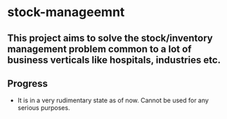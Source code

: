 # stock-manageemnt
## This project aims to solve the stock/inventory management problem common to a lot of business verticals like hospitals, industries etc.


## Progress
- It is in a very rudimentary state as of now. Cannot be used for any serious purposes. 